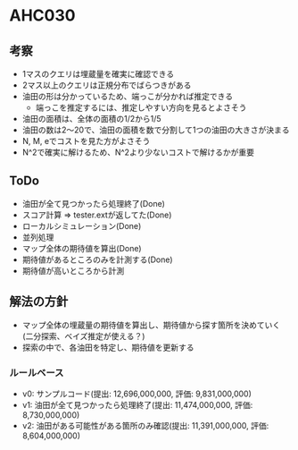 # AHC030

## 考察

- 1マスのクエリは埋蔵量を確実に確認できる
- 2マス以上のクエリは正規分布でばらつきがある
- 油田の形は分かっているため、端っこが分かれば推定できる
  - 端っこを推定するには、推定しやすい方向を見るとよさそう
- 油田の面積は、全体の面積の1/2から1/5
- 油田の数は2～20で、油田の面積を数で分割して1つの油田の大きさが決まる
- N, M, eでコストを見た方がよさそう
- N^2で確実に解けるため、N^2より少ないコストで解けるかが重要

## ToDo

- 油田が全て見つかったら処理終了(Done)
- スコア計算 => tester.extが返してた(Done)
- ローカルシミュレーション(Done)
- 並列処理
- マップ全体の期待値を算出(Done)
- 期待値があるところのみを計測する(Done)
- 期待値が高いところから計測

## 解法の方針

- マップ全体の埋蔵量の期待値を算出し、期待値から探す箇所を決めていく(二分探索、ベイズ推定が使える？)
- 探索の中で、各油田を特定し、期待値を更新する

### ルールベース

- v0: サンプルコード(提出: 12,696,000,000, 評価: 9,831,000,000)
- v1: 油田が全て見つかったら処理終了(提出: 11,474,000,000, 評価: 8,730,000,000)
- v2: 油田がある可能性がある箇所のみ確認(提出: 11,391,000,000, 評価: 8,604,000,000)
